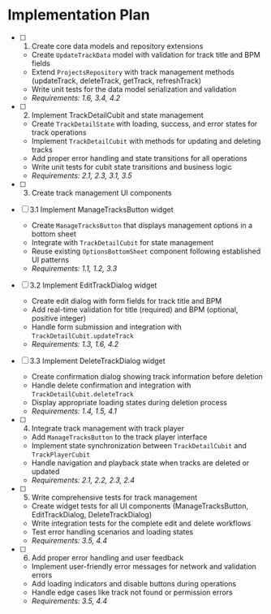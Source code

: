 # Implementation Plan

- [ ] 1. Create core data models and repository extensions
  - Create `UpdateTrackData` model with validation for track title and BPM fields
  - Extend `ProjectsRepository` with track management methods (updateTrack, deleteTrack, getTrack, refreshTrack)
  - Write unit tests for the data model serialization and validation
  - _Requirements: 1.6, 3.4, 4.2_

- [ ] 2. Implement TrackDetailCubit and state management
  - Create `TrackDetailState` with loading, success, and error states for track operations
  - Implement `TrackDetailCubit` with methods for updating and deleting tracks
  - Add proper error handling and state transitions for all operations
  - Write unit tests for cubit state transitions and business logic
  - _Requirements: 2.1, 2.3, 3.1, 3.5_

- [ ] 3. Create track management UI components
- [ ] 3.1 Implement ManageTracksButton widget
  - Create `ManageTracksButton` that displays management options in a bottom sheet
  - Integrate with `TrackDetailCubit` for state management
  - Reuse existing `OptionsBottomSheet` component following established UI patterns
  - _Requirements: 1.1, 1.2, 3.3_

- [ ] 3.2 Implement EditTrackDialog widget
  - Create edit dialog with form fields for track title and BPM
  - Add real-time validation for title (required) and BPM (optional, positive integer)
  - Handle form submission and integration with `TrackDetailCubit.updateTrack`
  - _Requirements: 1.3, 1.6, 4.2_

- [ ] 3.3 Implement DeleteTrackDialog widget
  - Create confirmation dialog showing track information before deletion
  - Handle delete confirmation and integration with `TrackDetailCubit.deleteTrack`
  - Display appropriate loading states during deletion process
  - _Requirements: 1.4, 1.5, 4.1_

- [ ] 4. Integrate track management with track player
  - Add `ManageTracksButton` to the track player interface
  - Implement state synchronization between `TrackDetailCubit` and `TrackPlayerCubit`
  - Handle navigation and playback state when tracks are deleted or updated
  - _Requirements: 2.1, 2.2, 2.3, 2.4_

- [ ] 5. Write comprehensive tests for track management
  - Create widget tests for all UI components (ManageTracksButton, EditTrackDialog, DeleteTrackDialog)
  - Write integration tests for the complete edit and delete workflows
  - Test error handling scenarios and loading states
  - _Requirements: 3.5, 4.4_

- [ ] 6. Add proper error handling and user feedback
  - Implement user-friendly error messages for network and validation errors
  - Add loading indicators and disable buttons during operations
  - Handle edge cases like track not found or permission errors
  - _Requirements: 3.5, 4.4_